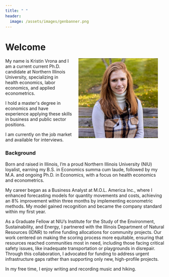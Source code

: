 ```yaml
---
title: " "
header:
  image: /assets/images/genbanner.png
---
```



# Welcome​

<img src="https://github.com/kristin-vrona/K-Vrona-Profile/blob/master/assets/images/headshotbench.png?raw=true" width="50%" hspace="20" align="right">

My name is Kristin Vrona and I am a current current Ph.D. candidate at Northern Illinois University, specializing in health economics, labor economics, and applied econometrics.

I hold a master's degree in economics and have experience applying these skills in business and public sector positions.

I am currently on the job market and available for interviews. 



### Background
Born and raised in Illinois, I’m a proud Northern Illinois University (NIU) loyalist, earning my B.S. in Economics summa cum laude, followed by my M.A. and ongoing Ph.D. in Economics, with a focus on health economics and econometrics.

My career began as a Business Analyst at M.O.L. America Inc., where I enhanced forecasting models for quantity movements and costs, achieving an 8% improvement within three months by implementing econometric methods. My model gained recognition and became the company standard within my first year. 

As a Graduate Fellow at NIU’s Institute for the Study of the Environment, Sustainability, and Energy, I partnered with the Illinois Department of Natural Resources (IDNR) to refine funding allocations for community projects. Our work centered on making the scoring process more equitable, ensuring that resources reached communities most in need, including those facing critical safety issues, like inadequate transportation or playgrounds in disrepair. Through this collaboration, I advocated for funding to address urgent infrastructure gaps rather than supporting only new, high-profile projects.

In my free time, I enjoy writing and recording music and hiking. 
